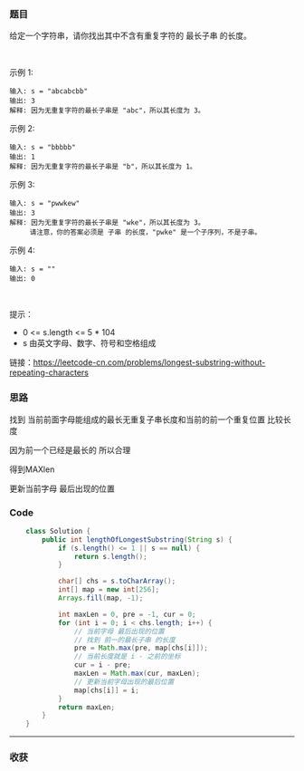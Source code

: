 ### 题目

给定一个字符串，请你找出其中不含有重复字符的 最长子串 的长度。

 

示例 1:
```
输入: s = "abcabcbb"
输出: 3 
解释: 因为无重复字符的最长子串是 "abc"，所以其长度为 3。
```
示例 2:
```
输入: s = "bbbbb"
输出: 1
解释: 因为无重复字符的最长子串是 "b"，所以其长度为 1。
```
示例 3:
```
输入: s = "pwwkew"
输出: 3
解释: 因为无重复字符的最长子串是 "wke"，所以其长度为 3。
     请注意，你的答案必须是 子串 的长度，"pwke" 是一个子序列，不是子串。
```
示例 4:
```
输入: s = ""
输出: 0
```
 

提示：

- 0 <= s.length <= 5 * 104
- s 由英文字母、数字、符号和空格组成

链接：https://leetcode-cn.com/problems/longest-substring-without-repeating-characters

### 思路

找到 当前前面字母能组成的最长无重复子串长度和当前的前一个重复位置 比较长度

因为前一个已经是最长的 所以合理 

得到MAXlen

更新当前字母 最后出现的位置 

### Code
```java
    class Solution {
        public int lengthOfLongestSubstring(String s) {
            if (s.length() <= 1 || s == null) {
                return s.length();
            }

            char[] chs = s.toCharArray();
            int[] map = new int[256];
            Arrays.fill(map, -1);

            int maxLen = 0, pre = -1, cur = 0;
            for (int i = 0; i < chs.length; i++) {
                // 当前字母 最后出现的位置
                // 找到 前一的最长子串 的长度
                pre = Math.max(pre, map[chs[i]]);
                // 当前长度就是 i - 之前的坐标
                cur = i - pre;
                maxLen = Math.max(cur, maxLen);
                // 更新当前字母出现的最后位置
                map[chs[i]] = i;
            }
            return maxLen;
        }
    }
```
*** 
### 收获
